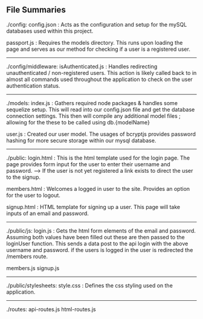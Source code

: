 File Summaries 
---
./config:
config.json : Acts as the configuration and setup for the mySQL databases used within this project. 

passport.js : Requires the models directory. This runs upon loading the page and serves as our method for checking if a user is a registered user. 

---
./config/middleware:
isAuthenticated.js : Handles redirecting unauthenticated / non-registered users. This action is likely called back to in almost all commands used throughout the application to check on the user authentication status. 

---
./models:
index.js : Gathers required node packages & handles some sequelize setup. This will read into our config.json file and get the database connection settings. This then will compile any additional model files ; allowing for the these to be called using db.{modelName}

user.js : Created our user model. The usages of bcryptjs provides password hashing for more secure storage within our mysql database. 

---
./public:
login.html : This is the html template used for the login page. The page provides form input for the user to enter their username and password. --> If the user is not yet registered a link exists to direct the user to the signup. 

members.html : Welcomes a logged in user to the site. Provides an option for the user to logout. 

signup.html : HTML template for signing up a user. This page will take inputs of an email and password. 

---
./public/js:
login.js : Gets the html form elements of the email and password. Assuming both values have been filled out these are then passed to the loginUser function. This sends a data post to the api login with the above username and password. if the users is logged in the user is redirected the /members route. 

members.js
signup.js

---
./public/stylesheets:
style.css : Defines the css styling used on the application.  

---
./routes:
api-routes.js
html-routes.js